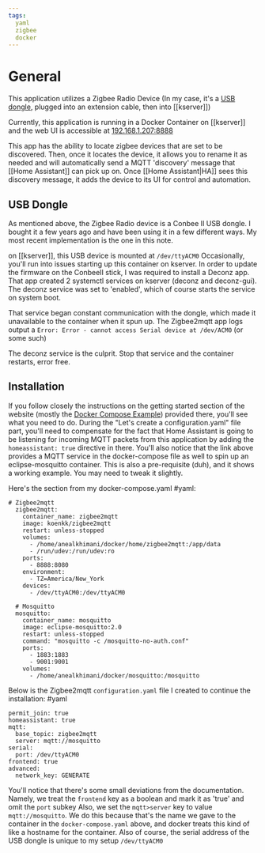 ```yaml
---
tags:
  yaml
  zigbee
  docker
---
```


# General
This application utilizes a Zigbee Radio Device (In my case, it's a [USB dongle](https://phoscon.de/en/conbee2), plugged into an extension cable, then into [[kserver]])

Currently, this application is running in a Docker Container on [[kserver]]
and the web UI is accessible at [192.168.1.207:8888](http://192.168.1.207:8888)

This app has the ability to locate zigbee devices that are set to be discovered.  Then, once it locates the device, it allows you to rename it as needed and will automatically send a MQTT 'discovery' message that [[Home Assistant]] can pick up on.  Once [[Home Assistant|HA]] sees this discovery message, it adds the device to its UI for control and automation.


## USB Dongle
As mentioned above, the Zigbee Radio device is a Conbee II USB dongle.  I bought it a few years ago and have been using it in a few different ways.  My most recent implementation is the one in this note.

on [[kserver]], this USB device is mounted at `/dev/ttyACM0`
Occasionally, you'll run into issues starting up this container on kserver.
In order to update the firmware on the ConbeeII stick, I was required to install a Deconz app.  That app created 2 systemctl services on kserver (deconz and deconz-gui).  The deconz service was set to 'enabled', which of course starts the service on system boot.  

That service began constant communication with the dongle, which made it unavailable to the container when it spun up.  The Zigbee2mqtt app logs output a `Error: Error - cannot access Serial device at /dev/ACM0`
(or some such)

The deconz service is the culprit.  Stop that service and the container restarts, error free.

## Installation
If you follow closely the instructions on the getting started section of the website (mostly the [Docker Compose Example](https://www.zigbee2mqtt.io/guide/getting-started/#installation)) provided there, you'll see what you need to do.  During the "Let's create a configuration.yaml" file part, you'll need to compensate for the fact that Home Assistant is going to be listening for incoming MQTT packets from this application by adding the `homeassistant: true` directive in there.
You'll also notice that the link above provides a MQTT service in the docker-compose file as well to spin up an eclipse-mosquitto container.  This is also a pre-requisite (duh), and it shows a working example.  You may need to tweak it slightly.

Here's the section from my docker-compose.yaml #yaml:
```
# Zigbee2mqtt
  zigbee2mqtt:
    container_name: zigbee2mqtt
    image: koenkk/zigbee2mqtt
    restart: unless-stopped
    volumes:
      - /home/anealkhimani/docker/home/zigbee2mqtt:/app/data
      - /run/udev:/run/udev:ro
    ports:
      - 8888:8080
    environment:
      - TZ=America/New_York
    devices:
      - /dev/ttyACM0:/dev/ttyACM0

  # Mosquitto
  mosquitto:
    container_name: mosquitto
    image: eclipse-mosquitto:2.0
    restart: unless-stopped
    command: "mosquitto -c /mosquitto-no-auth.conf"
    ports:
      - 1883:1883
      - 9001:9001
    volumes:
      - /home/anealkhimani/docker/mosquitto:/mosquitto
```

Below is the Zigbee2mqtt `configuration.yaml` file I created to continue the installation: #yaml 
```
permit_join: true
homeassistant: true
mqtt:
  base_topic: zigbee2mqtt
  server: mqtt://mosquitto
serial:
  port: /dev/ttyACM0
frontend: true
advanced:
  network_key: GENERATE
```

You'll notice that there's some small deviations from the documentation.  Namely, we treat the `frontend` key as a boolean and mark it as 'true' and omit the `port` subkey
Also, we set the `mqtt>server` key to value `mqtt://mosquitto`.  We do this because that's the name we gave to the container in the `docker-compose.yaml` above, and docker treats this kind of like a hostname for the container.  Also of course, the serial address of the USB dongle is unique to my setup `/dev/ttyACM0`
